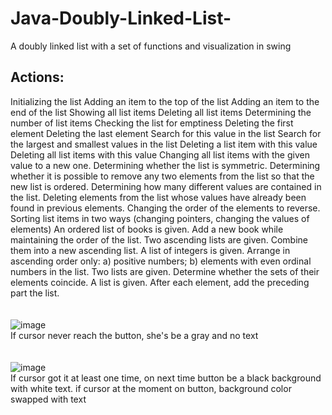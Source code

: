 # Java-Doubly-Linked-List-
A doubly linked list with a set of functions and visualization in swing

## Actions: 
Initializing the list
Adding an item to the top of the list
Adding an item to the end of the list
Showing all list items
Deleting all list items
Determining the number of list items
Checking the list for emptiness
Deleting the first element
Deleting the last element
Search for this value in the list
Search for the largest and smallest values in the list
Deleting a list item with this value
Deleting all list items with this value
Changing all list items with the given value to a new one.
Determining whether the list is symmetric.
Determining whether it is possible to remove any two elements from the list so
that the new list is ordered.
Determining how many different values are contained in the list.
Deleting elements from the list whose values have already been found in
previous elements.
Changing the order of the elements to reverse.
Sorting list items in two ways (changing pointers, 
changing the values of elements)
An ordered list of books is given. Add a new book while maintaining
the order of the list.
Two ascending lists are given. Combine them into a new
ascending list.
A list of integers is given. Arrange in ascending order only:
a) positive numbers; b) elements with even ordinal numbers in 
the list.
Two lists are given. Determine whether the sets of their elements coincide.
A list is given. After each element, add the preceding part 
the list.
<br><br><br>
![image](https://github.com/17neverends/Java-Doubly-Linked-List-/assets/118381764/934bf590-c196-412b-9716-afa8ad7889fe)<br>
If cursor never reach the button, she's be a gray and no text
<br><br><br>
![image](https://github.com/17neverends/Java-Doubly-Linked-List-/assets/118381764/82045826-93b5-4cfa-8587-3e6e31603480)<br>
If cursor got it at least one time, on next time button be a black background with white text. if cursor at the moment on button, background color swapped with text


